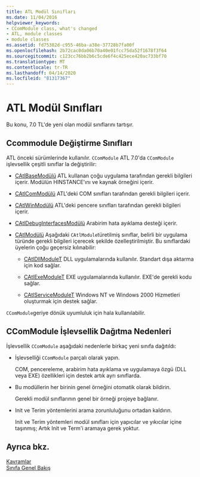 ```yaml
---
title: ATL Modül Sınıfları
ms.date: 11/04/2016
helpviewer_keywords:
- CComModule class, what's changed
- ATL, module classes
- module classes
ms.assetid: fd75382d-c955-46ba-a38e-37728b7fa00f
ms.openlocfilehash: 2b72cac0da06b70a40e01fcc75da52f1678f3f64
ms.sourcegitcommit: c123cc76bb2b6c5cde6f4c425ece420ac733bf70
ms.translationtype: MT
ms.contentlocale: tr-TR
ms.lasthandoff: 04/14/2020
ms.locfileid: "81317367"
---
```

# <a name="atl-module-classes"></a>ATL Modül Sınıfları

Bu konu, 7.0 TL'de yeni olan modül sınıflarını tartışır.

## <a name="ccommodule-replacement-classes"></a>Ccommodule Değiştirme Sınıfları

ATL önceki sürümlerinde kullanılır. `CComModule` ATL 7.0'da `CComModule` işlevsellik çeşitli sınıflar la değiştirilir:

- [CAtlBaseModülü](../atl/reference/catlbasemodule-class.md) ATL kullanan çoğu uygulama tarafından gerekli bilgileri içerir. Modülün HINSTANCE'ını ve kaynak örneğini içerir.

- [CAtlComModülü](../atl/reference/catlcommodule-class.md) ATL'deki COM sınıfları tarafından gerekli bilgileri içerir.

- [CAtlWinModülü](../atl/reference/catlwinmodule-class.md) ATL'deki pencere sınıfları tarafından gerekli bilgileri içerir.

- [CAtlDebugInterfacesModülü](../atl/reference/catldebuginterfacesmodule-class.md) Arabirim hata ayıklama desteği içerir.

- [CAtlModülü](../atl/reference/catlmodule-class.md) Aşağıdaki `CAtlModule`türetilmiş sınıflar, belirli bir uygulama türünde gerekli bilgileri içerecek şekilde özelleştirilmiştir. Bu sınıflardaki üyelerin çoğu geçersiz kılınabilir:

  - [CAtlDllModuleT](../atl/reference/catldllmodulet-class.md) DLL uygulamalarında kullanılır. Standart dışa aktarma için kod sağlar.

  - [CAtlExeModuleT](../atl/reference/catlexemodulet-class.md) EXE uygulamalarında kullanılır. EXE'de gerekli kodu sağlar.

  - [CAtlServiceModuleT](../atl/reference/catlservicemodulet-class.md) Windows NT ve Windows 2000 Hizmetleri oluşturmak için destek sağlar.

`CComModule`geriye dönük uyumluluk için hala kullanılabilir.

## <a name="reasons-for-distributing-ccommodule-functionality"></a>CComModule İşlevsellik Dağıtma Nedenleri

İşlevsellik `CComModule` aşağıdaki nedenlerle birkaç yeni sınıfa dağıtıldı:

- İşlevselliği `CComModule` parçalı olarak yapın.

   COM, pencereleme, arabirim hata ayıklama ve uygulamaya özgü (DLL veya EXE) özellikleri için destek artık ayrı sınıflarda.

- Bu modüllerin her birinin genel örneğini otomatik olarak bildirin.

   Gerekli modül sınıflarının genel bir örneği projeye bağlanır.

- Init ve Terim yöntemlerini arama zorunluluğunu ortadan kaldırın.

   Init ve Terim yöntemleri modül sınıfları için yapıcılar ve yıkıcılar içine taşınmış; Artık Init ve Term'i aramaya gerek yoktur.

## <a name="see-also"></a>Ayrıca bkz.

[Kavramlar](../atl/active-template-library-atl-concepts.md)<br/>
[Sınıfa Genel Bakış](../atl/atl-class-overview.md)
